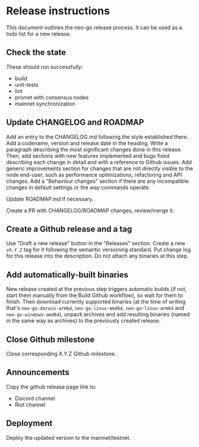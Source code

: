 # Release instructions

This document outlines the neo-go release process. It can be used as a todo
list for a new release.

## Check the state

These should run successfully:
 * build
 * unit-tests
 * lint
 * privnet with consensus nodes
 * mainnet synchronization

## Update CHANGELOG and ROADMAP

Add an entry to the CHANGELOG.md following the style established there. Add a
codename, version and release date in the heading. Write a paragraph
describing the most significant changes done in this release. Then, add
sections with new features implemented and bugs fixed describing each change in detail and
with a reference to Github issues. Add generic improvements section for
changes that are not directly visible to the node end-user, such as performance
optimizations, refactoring and API changes. Add a "Behaviour changes" section
if there are any incompatible changes in default settings or the way commands
operate.

Update ROADMAP.md if necessary.

Create a PR with CHANGELOG/ROADMAP changes, review/merge it.

## Create a Github release and a tag

Use "Draft a new release" button in the "Releases" section. Create a new
`vX.Y.Z` tag for it following the semantic versioning standard. Put change log
for this release into the description. Do not attach any binaries at this step.

## Add automatically-built binaries

New release created at the previous step triggers automatic builds (if not,
start them manually from the Build Github workflow), so wait for them to
finish. Then download currently supported binaries (at the time of writing
that's `neo-go-darwin-arm64`, `neo-go-linux-amd64`, `neo-go-linux-arm64` and
`neo-go-windows-amd64`), unpack archives and add resulting binaries (named in
the same way as archives) to the previously created release.

## Close Github milestone

Close corresponding X.Y.Z Github milestone.

## Announcements

Copy the github release page link to:
 * Discord channel
 * Riot channel

## Deployment

Deploy the updated version to the mainnet/testnet.
